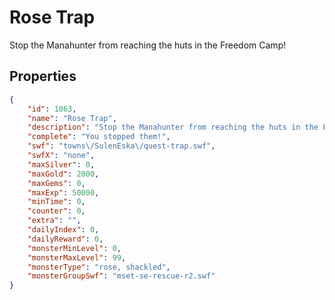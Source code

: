 # Rose Trap

Stop the Manahunter from reaching the huts in the Freedom Camp!

## Properties

```json
{
    "id": 1063,
    "name": "Rose Trap",
    "description": "Stop the Manahunter from reaching the huts in the Freedom Camp!",
    "complete": "You stopped them!",
    "swf": "towns\/SulenEska\/quest-trap.swf",
    "swfX": "none",
    "maxSilver": 0,
    "maxGold": 2000,
    "maxGems": 0,
    "maxExp": 50000,
    "minTime": 0,
    "counter": 0,
    "extra": "",
    "dailyIndex": 0,
    "dailyReward": 0,
    "monsterMinLevel": 0,
    "monsterMaxLevel": 99,
    "monsterType": "rose, shackled",
    "monsterGroupSwf": "mset-se-rescue-r2.swf"
}
```

